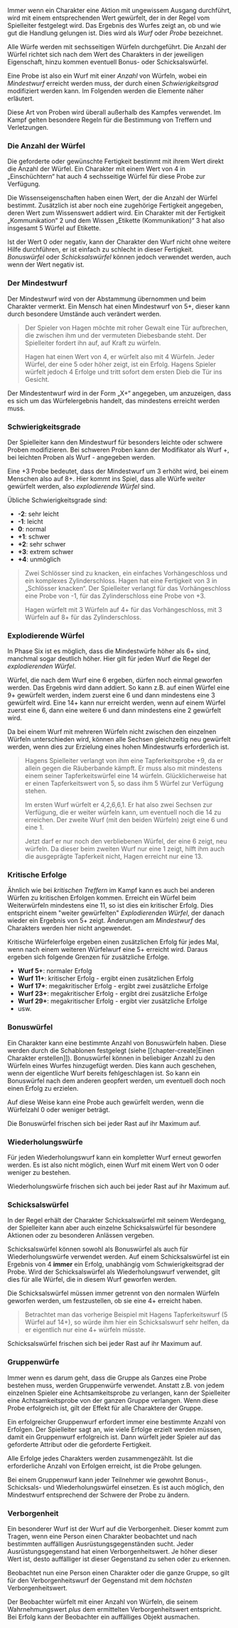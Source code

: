 Immer wenn ein Charakter eine Aktion mit ungewissem Ausgang durchführt, wird mit einem entsprechenden Wert gewürfelt, der in der Regel vom Spielleiter festgelegt wird. Das Ergebnis des Wurfes zeigt an, ob und wie gut die Handlung gelungen ist. Dies wird als *Wurf* oder *Probe* bezeichnet.

Alle Würfe werden mit sechsseitigen Würfeln durchgeführt. Die Anzahl der Würfel richtet sich nach dem Wert des Charakters in der jeweiligen Eigenschaft, hinzu kommen eventuell Bonus- oder Schicksalswürfel. 

Eine Probe ist also ein Wurf mit einer *Anzahl* von Würfeln, wobei ein *Mindestwurf* erreicht werden muss, der durch einen *Schwierigkeitsgrad* modifiziert werden kann. Im Folgenden werden die Elemente näher erläutert.

Diese Art von Proben wird überall außerhalb des Kampfes verwendet. Im Kampf gelten besondere Regeln für die Bestimmung von Treffern und Verletzungen.

### Die Anzahl der Würfel

Die geforderte oder gewünschte Fertigkeit bestimmt mit ihrem Wert direkt die Anzahl der Würfel. Ein Charakter mit einem Wert von 4 in „Einschüchtern“ hat auch 4 sechsseitige Würfel für diese Probe zur Verfügung.

Die Wissenseigenschaften haben einen Wert, der die Anzahl der Würfel bestimmt. Zusätzlich ist aber noch eine zugehörige Fertigkeit angegeben, deren Wert zum Wissenswert addiert wird. Ein Charakter mit der Fertigkeit „Kommunikation“ 2 und dem Wissen „Etikette (Kommunikation)“ 3 hat also insgesamt 5 Würfel auf Etikette.

Ist der Wert 0 oder negativ, kann der Charakter den Wurf nicht ohne weitere Hilfe durchführen, er ist einfach zu schlecht in dieser Fertigkeit. *Bonuswürfel* oder *Schicksalswürfel* können jedoch verwendet werden, auch wenn der Wert negativ ist.

### Der Mindestwurf

Der Mindestwurf wird von der Abstammung übernommen und beim Charakter vermerkt. Ein Mensch hat einen Mindestwurf von 5+, dieser kann durch besondere Umstände auch verändert werden.

> Der Spieler von Hagen möchte mit roher Gewalt eine Tür aufbrechen, die zwischen ihm und der vermuteten Diebesbande steht. Der Spielleiter fordert ihn auf, auf Kraft zu würfeln.
>
> Hagen hat einen Wert von 4, er würfelt also mit 4 Würfeln. Jeder Würfel, der eine 5 oder höher zeigt, ist ein Erfolg. Hagens Spieler würfelt jedoch 4 Erfolge und tritt sofort dem ersten Dieb die Tür ins Gesicht.

Der Mindestentwurf wird in der Form „X+“ angegeben, um anzuzeigen, dass es sich um das Würfelergebnis handelt, das mindestens erreicht werden muss. 


### Schwierigkeitsgrade

Der Spielleiter kann den Mindestwurf für besonders leichte oder schwere Proben modifizieren. Bei schweren Proben kann der Modifikator als Wurf +, bei leichten Proben als Wurf - angegeben werden.

Eine +3 Probe bedeutet, dass der Mindestwurf um 3 erhöht wird, bei einem Menschen also auf 8+. Hier kommt ins Spiel, dass alle Würfe *weiter* gewürfelt werden, also *explodierende Würfel* sind.

Übliche Schwierigkeitsgrade sind:

* **-2**: sehr leicht
* **-1**: leicht
* **0**: normal
* **+1**: schwer
* **+2**: sehr schwer
* **+3**: extrem schwer
* **+4**: unmöglich

> Zwei Schlösser sind zu knacken, ein einfaches Vorhängeschloss und ein komplexes Zylinderschloss. Hagen hat eine Fertigkeit von 3 in „Schlösser knacken“. Der Spielleiter verlangt für das Vorhängeschloss eine Probe von -1, für das Zylinderschloss eine Probe von +3.
> 
> Hagen würfelt mit 3 Würfeln auf 4+ für das Vorhängeschloss, mit 3 Würfeln auf 8+ für das Zylinderschloss.

### Explodierende Würfel

In Phase Six ist es möglich, dass die Mindestwürfe höher als 6+ sind, manchmal sogar deutlich höher. Hier gilt für jeden Wurf die Regel der *explodierenden Würfel*.

Würfel, die nach dem Wurf eine 6 ergeben, dürfen noch einmal geworfen werden. Das Ergebnis wird dann addiert. So kann z.B. auf einen Würfel eine 9+ gewürfelt werden, indem zuerst eine 6 und dann mindestens eine 3 gewürfelt wird. Eine 14+ kann nur erreicht werden, wenn auf einem Würfel zuerst eine 6, dann eine weitere 6 und dann mindestens eine 2 gewürfelt wird. 

Da bei einem Wurf mit mehreren Würfeln nicht zwischen den einzelnen Würfeln unterschieden wird, können alle Sechsen gleichzeitig neu gewürfelt werden, wenn dies zur Erzielung eines hohen Mindestwurfs erforderlich ist.

> Hagens Spielleiter verlangt von ihm eine Tapferkeitsprobe +9, da er allein gegen die Räuberbande kämpft. Er muss also mit mindestens einem seiner Tapferkeitswürfel eine 14 würfeln. Glücklicherweise hat er einen Tapferkeitswert von 5, so dass ihm 5 Würfel zur Verfügung stehen. 
>
> Im ersten Wurf würfelt er 4,2,6,6,1. Er hat also zwei Sechsen zur Verfügung, die er weiter würfeln kann, um eventuell noch die 14 zu erreichen. Der zweite Wurf (mit den beiden Würfeln) zeigt eine 6 und eine 1. 
>
> Jetzt darf er nur noch den verbliebenen Würfel, der eine 6 zeigt, neu würfeln. Da dieser beim zweiten Wurf nur eine 1 zeigt, hilft ihm auch die ausgeprägte Tapferkeit nicht, Hagen erreicht nur eine 13.

### Kritische Erfolge

Ähnlich wie bei *kritischen Treffern* im Kampf kann es auch bei anderen Würfen zu kritischen Erfolgen kommen. Erreicht ein Würfel beim Weiterwürfeln mindestens eine 11, so ist dies ein kritischer Erfolg. Dies entspricht einem "weiter gewürfelten" *Explodierenden Würfel*, der danach wieder ein Ergebnis von 5+ zeigt. Änderungen am *Mindestwurf* des Charakters werden hier nicht angewendet.

Kritische Würfelerfolge ergeben einen zusätzlichen Erfolg für jedes Mal, wenn nach einem weiteren Würfelwurf eine 5+ erreicht wird. Daraus ergeben sich folgende Grenzen für zusätzliche Erfolge.

* **Wurf 5+**: normaler Erfolg
* **Wurf 11+**: kritischer Erfolg - ergibt einen zusätzlichen Erfolg
* **Wurf 17+**: megakritischer Erfolg - ergibt zwei zusätzliche Erfolge
* **Wurf 23+**: megakritischer Erfolg - ergibt drei zusätzliche Erfolge
* **Wurf 29+**: megakritischer Erfolg - ergibt vier zusätzliche Erfolge
* usw.

### Bonuswürfel

Ein Charakter kann eine bestimmte Anzahl von Bonuswürfeln haben. Diese werden durch die Schablonen festgelegt (siehe [[chapter-create|Einen Charakter erstellen]]). Bonuswürfel können in beliebiger Anzahl zu den Würfeln eines Wurfes hinzugefügt werden. Dies kann auch geschehen, wenn der eigentliche Wurf bereits fehlgeschlagen ist. So kann ein Bonuswürfel nach dem anderen geopfert werden, um eventuell doch noch einen Erfolg zu erzielen.

Auf diese Weise kann eine Probe auch gewürfelt werden, wenn die Würfelzahl 0 oder weniger beträgt.

Die Bonuswürfel frischen sich bei jeder Rast auf ihr Maximum auf. 

### Wiederholungswürfe

Für jeden Wiederholungswurf kann ein kompletter Wurf erneut geworfen werden. Es ist also nicht möglich, einen Wurf mit einem Wert von 0 oder weniger zu bestehen.

Wiederholungswürfe frischen sich auch bei jeder Rast auf ihr Maximum auf.

### Schicksalswürfel

In der Regel erhält der Charakter Schicksalswürfel mit seinem Werdegang, der Spielleiter kann aber auch einzelne Schicksalswürfel für besondere Aktionen oder zu besonderen Anlässen vergeben.

Schicksalswürfel können sowohl als Bonuswürfel als auch für Wiederholungswürfe verwendet werden. Auf einem Schicksalswürfel ist ein Ergebnis von 4 **immer** ein Erfolg, unabhängig vom Schwierigkeitsgrad der Probe. Wird der Schicksalswürfel als Wiederholungswurf verwendet, gilt dies für alle Würfel, die in diesem Wurf geworfen werden.

Die Schicksalswürfel müssen immer getrennt von den normalen Würfeln geworfen werden, um festzustellen, ob sie eine 4+ erreicht haben.

> Betrachtet man das vorherige Beispiel mit Hagens Tapferkeitswurf (5 Würfel auf 14+), so würde ihm hier ein Schicksalswurf sehr helfen, da er eigentlich nur eine 4+ würfeln müsste.

Schicksalswürfel frischen sich bei jeder Rast auf ihr Maximum auf. 

### Gruppenwürfe

Immer wenn es darum geht, dass die Gruppe als Ganzes eine Probe bestehen muss, werden Gruppenwürfe verwendet. Anstatt z.B. von jedem einzelnen Spieler eine Achtsamkeitsprobe zu verlangen, kann der Spielleiter eine Achtsamkeitsprobe von der ganzen Gruppe verlangen. Wenn diese Probe erfolgreich ist, gilt der Effekt für alle Charaktere der Gruppe.

Ein erfolgreicher Gruppenwurf erfordert immer eine bestimmte Anzahl von Erfolgen. Der Spielleiter sagt an, wie viele Erfolge erzielt werden müssen, damit ein Gruppenwurf erfolgreich ist. Dann würfelt jeder Spieler auf das geforderte Attribut oder die geforderte Fertigkeit. 

Alle Erfolge jedes Charakters werden zusammengezählt. Ist die erforderliche Anzahl von Erfolgen erreicht, ist die Probe gelungen.

Bei einem Gruppenwurf kann jeder Teilnehmer wie gewohnt Bonus-, Schicksals- und Wiederholungswürfel einsetzen. Es ist auch möglich, den Mindestwurf entsprechend der Schwere der Probe zu ändern.

### Verborgenheit

Ein besonderer Wurf ist der Wurf auf die Verborgenheit. Dieser kommt zum Tragen, wenn eine Person einen Charakter beobachtet und nach bestimmten auffälligen Ausrüstungsgegenständen sucht. Jeder Ausrüstungsgegenstand hat einen Verborgenheitswert. Je höher dieser Wert ist, desto auffälliger ist dieser Gegenstand zu sehen oder zu erkennen. 

Beobachtet nun eine Person einen Charakter oder die ganze Gruppe, so gilt für den Verborgenheitswurf der Gegenstand mit dem *höchsten* Verborgenheitswert. 

Der Beobachter würfelt mit einer Anzahl von Würfeln, die seinem Wahrnehmungswert *plus* dem ermittelten Verborgenheitswert entspricht. Bei Erfolg kann der Beobachter ein auffälliges Objekt ausmachen.
